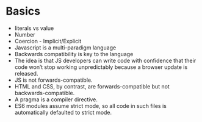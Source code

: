# Basics
-   literals vs value
-   Number
-   Coercion - Implicit/Explicit
-   Javascript is a multi-paradigm language
-   Backwards compatibility is key to the language
-   The idea is that JS developers can write code with confidence
that their code won’t stop working unpredictably because a
browser update is released.
-   JS is not forwards-compatible.
-   HTML and CSS, by contrast, are forwards-compatible but not
backwards-compatible.
-   A pragma is a compiler directive.
-   ES6 modules
assume strict mode, so all code in such files is automatically
defaulted to strict mode.